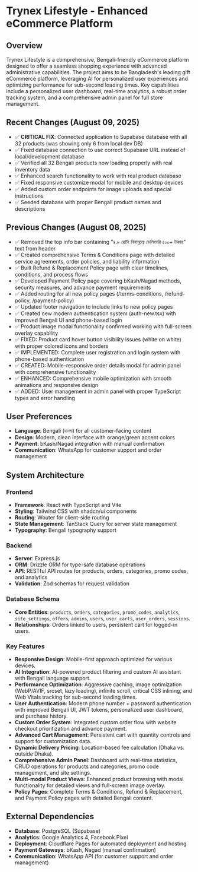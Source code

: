 # Trynex Lifestyle - Enhanced eCommerce Platform

## Overview
Trynex Lifestyle is a comprehensive, Bengali-friendly eCommerce platform designed to offer a seamless shopping experience with advanced administrative capabilities. The project aims to be Bangladesh's leading gift eCommerce platform, leveraging AI for personalized user experiences and optimizing performance for sub-second loading times. Key capabilities include a personalized user dashboard, real-time analytics, a robust order tracking system, and a comprehensive admin panel for full store management.

## Recent Changes (August 09, 2025)
- ✅ **CRITICAL FIX**: Connected application to Supabase database with all 32 products (was showing only 6 from local dev DB)
- ✅ Fixed database connection to use correct Supabase URL instead of local/development database
- ✅ Verified all 32 Bengali products now loading properly with real inventory data
- ✅ Enhanced search functionality to work with real product database
- ✅ Fixed responsive customize modal for mobile and desktop devices
- ✅ Added custom order endpoints for image uploads and special instructions
- ✅ Seeded database with proper Bengali product names and descriptions

## Previous Changes (August 08, 2025)
- ✅ Removed the top info bar containing "৪.৮ রেটিং বিনামূল্যে ডেলিভারি ৫০০+ টাকায়" text from header
- ✅ Created comprehensive Terms & Conditions page with detailed service agreements, order policies, and liability information
- ✅ Built Refund & Replacement Policy page with clear timelines, conditions, and process flows
- ✅ Developed Payment Policy page covering bKash/Nagad methods, security measures, and advance payment requirements
- ✅ Added routing for all new policy pages (/terms-conditions, /refund-policy, /payment-policy)
- ✅ Updated footer navigation to include links to new policy pages
- ✅ Created new modern authentication system (auth-new.tsx) with improved Bengali UI and phone-based login
- ✅ Product image modal functionality confirmed working with full-screen overlay capability
- ✅ FIXED: Product card hover button visibility issues (white on white) with proper colored icons and borders
- ✅ IMPLEMENTED: Complete user registration and login system with phone-based authentication
- ✅ CREATED: Mobile-responsive order details modal for admin panel with comprehensive functionality
- ✅ ENHANCED: Comprehensive mobile optimization with smooth animations and responsive design
- ✅ ADDED: User management in admin panel with proper TypeScript types and error handling

## User Preferences
- **Language**: Bengali (বাংলা) for all customer-facing content
- **Design**: Modern, clean interface with orange/green accent colors
- **Payment**: bKash/Nagad integration with manual confirmation
- **Communication**: WhatsApp for customer support and order management

## System Architecture

### Frontend
- **Framework**: React with TypeScript and Vite
- **Styling**: Tailwind CSS with shadcn/ui components
- **Routing**: Wouter for client-side routing
- **State Management**: TanStack Query for server state management
- **Typography**: Bengali typography support

### Backend
- **Server**: Express.js
- **ORM**: Drizzle ORM for type-safe database operations
- **API**: RESTful API routes for products, orders, categories, promo codes, and analytics
- **Validation**: Zod schemas for request validation

### Database Schema
- **Core Entities**: `products`, `orders`, `categories`, `promo_codes`, `analytics`, `site_settings`, `offers`, `admins`, `users`, `user_carts`, `user_orders`, `sessions`.
- **Relationships**: Orders linked to users, persistent cart for logged-in users.

### Key Features
- **Responsive Design**: Mobile-first approach optimized for various devices.
- **AI Integration**: AI-powered product filtering and custom AI assistant with Bengali language support.
- **Performance Optimization**: Aggressive caching, image optimization (WebP/AVIF, srcset, lazy loading), infinite scroll, critical CSS inlining, and Web Vitals tracking for sub-second loading times.
- **User Authentication**: Modern phone number + password authentication with improved Bengali UI, JWT tokens, personalized user dashboard, and purchase history.
- **Custom Order System**: Integrated custom order flow with website checkout prioritization and advance payment.
- **Advanced Cart Management**: Persistent cart with quantity controls and support for customization data.
- **Dynamic Delivery Pricing**: Location-based fee calculation (Dhaka vs. outside Dhaka).
- **Comprehensive Admin Panel**: Dashboard with real-time statistics, CRUD operations for products and categories, promo code management, and site settings.
- **Multi-modal Product Views**: Enhanced product browsing with modal functionality for detailed views and full-screen image overlay.
- **Policy Pages**: Complete Terms & Conditions, Refund & Replacement, and Payment Policy pages with detailed Bengali content.

## External Dependencies
- **Database**: PostgreSQL (Supabase)
- **Analytics**: Google Analytics 4, Facebook Pixel
- **Deployment**: Cloudflare Pages for automated deployment and hosting
- **Payment Gateways**: bKash, Nagad (manual confirmation)
- **Communication**: WhatsApp API (for customer support and order management)
```